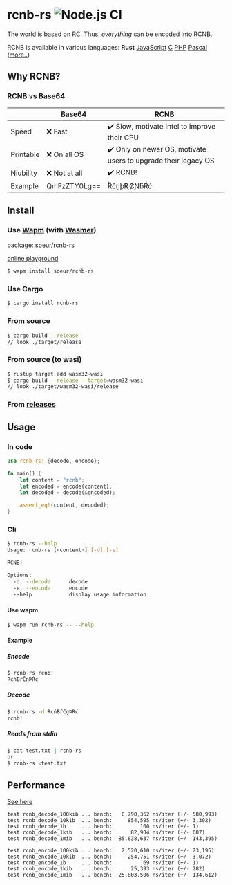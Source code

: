 # rcnb-rs ![Node.js CI](https://github.com/juzi5201314/rcnb-rs/workflows/bench/badge.svg)

The world is based on RC. Thus, *everything* can be encoded into RCNB.

RCNB is available in various languages: **Rust** [JavaScript](https://github.com/rcnbapp/RCNB.js) [C](https://github.com/rcnbapp/librcnb) [PHP](https://github.com/rcnbapp/RCNB.php) [Pascal](https://github.com/rcnbapp/RCNB.pas) ([more..](https://github.com/rcnbapp/))

## Why RCNB?

### RCNB vs Base64

|           | Base64       | RCNB                                                          |
|-----------|--------------|---------------------------------------------------------------|
| Speed     | ❌ Fast       | ✔️ Slow, motivate Intel to improve their CPU                   |
| Printable | ❌ On all OS  | ✔️ Only on newer OS, motivate users to upgrade their legacy OS |
| Niubility | ❌ Not at all | ✔️ RCNB!                                                     |
| Example   | QmFzZTY0Lg== | ȐĉņþƦȻƝƃŔć                                                    |

## Install

### Use [Wapm](https://wapm.io/) (with [Wasmer](https://wasmer.io/))
package: [soeur/rcnb-rs](https://wapm.io/package/soeur/rcnb-rs)

[online playground](https://webassembly.sh/?run-command=wapm%20install%20soeur/rcnb-rs)
```bash
$ wapm install soeur/rcnb-rs
```

### Use Cargo
```bash
$ cargo install rcnb-rs
```

### From source
```bash
$ cargo build --release
// look ./target/release
```

### From source (to wasi)
```bash
$ rustup target add wasm32-wasi
$ cargo build --release --target=wasm32-wasi
// look ./target/wasm32-wasi/release
```

### From [releases](https://github.com/juzi5201314/rcnb-rs/releases)

## Usage

### In code
```rust
use rcnb_rs::{decode, encode};

fn main() {
    let content = "rcnb";
    let encoded = encode(content);
    let decoded = decode(&encoded);

    assert_eq!(content, decoded);
}
```

### Cli
```bash
$ rcnb-rs --help
Usage: rcnb-rs [<content>] [-d] [-e]

RCNB!

Options:
  -d, --decode      decode
  -e, --encode      encode
  --help            display usage information
```

#### Use wapm
```bash
$ wapm run rcnb-rs -- --help
```

#### Example
##### Encode
```bash
$ rcnb-rs rcnb!
ɌcńƁȓČņÞŔć
```
##### Decode
```bash
$ rcnb-rs -d ɌcńƁȓČņÞŔć
rcnb!
```
##### Reads from stdin
```bash
$ cat test.txt | rcnb-rs
or
$ rcnb-rs <test.txt
```

## Performance
[See here](https://github.com/juzi5201314/rcnb-rs/runs/1080439498?check_suite_focus=true#step:4:64)
```
test rcnb_decode_100kib ... bench:   8,790,362 ns/iter (+/- 580,993)
test rcnb_decode_10kib  ... bench:     854,595 ns/iter (+/- 3,302)
test rcnb_decode_1b     ... bench:         100 ns/iter (+/- 1)
test rcnb_decode_1kib   ... bench:      82,904 ns/iter (+/- 687)
test rcnb_decode_1mib   ... bench:  85,638,637 ns/iter (+/- 143,395)

test rcnb_encode_100kib ... bench:   2,520,610 ns/iter (+/- 23,195)
test rcnb_encode_10kib  ... bench:     254,751 ns/iter (+/- 3,072)
test rcnb_encode_1b     ... bench:          69 ns/iter (+/- 1)
test rcnb_encode_1kib   ... bench:      25,393 ns/iter (+/- 282)
test rcnb_encode_1mib   ... bench:  25,803,506 ns/iter (+/- 134,612)
```